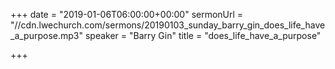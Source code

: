 +++
date = "2019-01-06T06:00:00+00:00"
sermonUrl = "//cdn.lwechurch.com/sermons/20190103_sunday_barry_gin_does_life_have_a_purpose.mp3"
speaker = "Barry Gin"
title = "does_life_have_a_purpose"

+++
